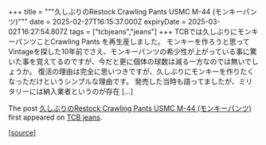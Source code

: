 +++
title = """久しぶりのRestock  Crawling Pants USMC M-44 (モンキーパンツ)"""
date = 2025-02-27T16:15:37.000Z
expiryDate = 2025-03-02T16:27:54.807Z
tags = ["tcbjeans","jeans"]
+++
TCBでは久しぶりにモンキーパンツことCrawling Pants を再生産しました。 モンキーを作ろうと思ってVintageを探した10年前でさえ、モンキーパンツの希少性が上がっている事に驚いた事を覚えてるのですが、今だと更に個体の球数は減る一方なのでは無いでしょうか。 復活の理由は完全に思いつきですが、久しぶりにモンキーを作りたくなっただけというシンプルな理由です。 発売した当時も語ってましたが、ミリタリーには納入業者というのが存在 \[…\]

The post [久しぶりのRestock Crawling Pants USMC M-44 (モンキーパンツ)](http://tcbjeans.com/2025/02/28/51410) first appeared on [TCB jeans](http://tcbjeans.com).

[[source]](http://tcbjeans.com/2025/02/28/51410)

